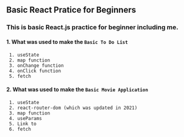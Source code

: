 ## Basic React Pratice for Beginners

### This is basic React.js practice for beginner including me.

#### 1. What was used to make the `Basic To Do List`

     1. useState
     2. map function
     3. onChange function
     4. onClick function
     5. fetch

#### 2. What was used to make the `Basic Movie Application`

     1. useState
     2. react-router-dom (which was updated in 2021)
     3. map function
     4. useParams
     5. Link to
     6. fetch
